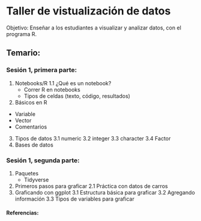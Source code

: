 # Taller de vistualización de datos

Objetivo: Enseñar a los estudiantes a visualizar y analizar datos, con el programa R.

## Temario:

### Sesión 1, primera parte: 

1. Notebooks/R
  1.1 ¿Qué es un notebook?
     - Correr R en notebooks
     - Tipos de celdas (texto, código, resultados)
2. Básicos en R
  - Variable 
  - Vector
  - Comentarios
3. Tipos de datos
  3.1 numeric
  3.2 integer
  3.3 character
  3.4 Factor
4. Bases de datos

### Sesión 1, segunda parte: 

1. Paquetes
   - Tidyverse
2. Primeros pasos para graficar
   2.1 Práctica con datos de carros
3. Graficando con ggplot
   3.1 Estructura básica para graficar
   3.2 Agregando información
   3.3 Tipos de variables para graficar



#### Referencias:



